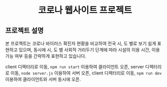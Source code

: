 <h1 align = center>코로나 웹사이트 프로젝트 </h1>

<p align = center>
<h2> 프로젝트 설명 </h2>
</p>

본 프로젝트는 코로나 바이러스 확진자 현황을 비교하여 전국 시, 도 별로 보기 쉽게 표현하고 있으며,
동시에 시, 도 별 사회적 거리두기 단계에 따라 시설의 이용 시간, 이용 가능 여부 등을 간략하게 표현하고 있습니다.

client 디렉터리로 이동, `npm run start` 이용하여 클라이언트 오픈, server  디렉터리로 이동, `node server.js` 이용하여  서버 오픈,
client 디렉터리로 이동, `npm run dev` 이용하여 클라이언트와 서버 동시에 오픈.




